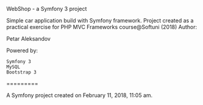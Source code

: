 WebShop - a Symfony 3 project

Simple car application build with Symfony framework. Project created as a practical exercise for PHP MVC Frameworks course@Softuni (2018)
Author:

Petar Aleksandov

Powered by:

    Symfony 3
    MySQL
    Bootstrap 3

=========

A Symfony project created on February 11, 2018, 11:05 am.
